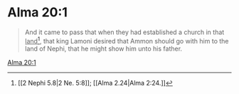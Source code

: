 # Alma 20:1

> And it came to pass that when they had established a church in that <u>land</u>[^a], that king Lamoni desired that Ammon should go with him to the land of Nephi, that he might show him unto his father.

[Alma 20:1](https://www.churchofjesuschrist.org/study/scriptures/bofm/alma/20?lang=eng&id=p1#p1)


[^a]: [[2 Nephi 5.8|2 Ne. 5:8]]; [[Alma 2.24|Alma 2:24.]]
